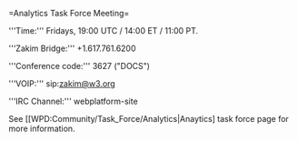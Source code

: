=Analytics Task Force Meeting=

'''Time:''' Fridays, 19:00 UTC / 14:00 ET / 11:00 PT. 

'''Zakim Bridge:''' +1.617.761.6200

'''Conference code:''' 3627 ("DOCS") 

'''VOIP:'''  sip:zakim@w3.org

'''IRC Channel:''' webplatform-site

See [[WPD:Community/Task_Force/Analytics|Anaytics] task force page for more information.